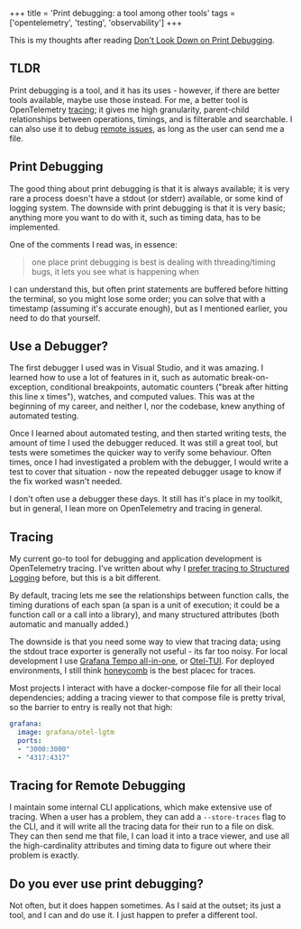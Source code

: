 +++
title = 'Print debugging: a tool among other tools'
tags = ['opentelemetry', 'testing', 'observability']
+++

This is my thoughts after reading [Don't Look Down on Print Debugging](https://blog.startifact.com/posts/print-debugging/).

## TLDR

Print debugging is a tool, and it has its uses - however, if there are better tools available, maybe use those instead.  For me, a better tool is OpenTelemetry [tracing](https://opentelemetry.io/docs/concepts/signals/traces/); it gives me high granularity, parent-child relationships between operations, timings, and is filterable and searchable.  I can also use it to debug [remote issues](#tracing-for-remote-debugging), as long as the user can send me a file.

## Print Debugging

The good thing about print debugging is that it is always available; it is very rare a process doesn't have a stdout (or stderr) available, or some kind of logging system.  The downside with print debugging is that it is very basic; anything more you want to do with it, such as timing data, has to be implemented.

One of the comments I read was, in essence:

> one place print debugging is best is dealing with threading/timing bugs, it lets you see what is happening when

I can understand this, but often print statements are buffered before hitting the terminal, so you might lose some order; you can solve that with a timestamp (assuming it's accurate enough), but as I mentioned earlier, you need to do that yourself.

## Use a Debugger?

The first debugger I used was in Visual Studio, and it was amazing.  I learned how to use a lot of features in it, such as automatic break-on-exception, conditional breakpoints, automatic counters ("break after hitting this line x times"), watches, and computed values.  This was at the beginning of my career, and neither I, nor the codebase, knew anything of automated testing.

Once I learned about automated testing, and then started writing tests, the amount of time I used the debugger reduced.  It was still a great tool, but tests were sometimes the quicker way to verify some behaviour.  Often times, once I had investigated a problem with the debugger, I would write a test to cover that situation - now the repeated debugger usage to know if the fix worked wasn't needed.

I don't often use a debugger these days.  It still has it's place in my toolkit, but in general, I lean more on OpenTelemetry and tracing in general.

## Tracing

My current go-to tool for debugging and application development is OpenTelemetry tracing.  I've written about why I [prefer tracing to Structured Logging](/2023/09/19/tracing-is-better/) before, but this is a bit different.

By default, tracing lets me see the relationships between function calls, the timing durations of each span (a span is a unit of execution; it could be a function call or a call into a library), and many structured attributes (both automatic and manually added.)

The downside is that you need some way to view that tracing data; using the stdout trace exporter is generally not useful - its far too noisy.  For local development I use [Grafana Tempo all-in-one](https://hub.docker.com/r/grafana/otel-lgtm), or [Otel-TUI](https://github.com/ymtdzzz/otel-tui).  For deployed environments, I still think [honeycomb](https://honeycomb.io) is the best placec for traces.

Most projects I interact with have a docker-compose file for all their local dependencies; adding a tracing viewer to that compose file is pretty trival, so the barrier to entry is really not that high:

```yaml
grafana:
  image: grafana/otel-lgtm
  ports:
  - "3000:3000"
  - "4317:4317"
```

## Tracing for Remote Debugging

I maintain some internal CLI applications, which make extensive use of tracing.  When a user has a problem, they can add a `--store-traces` flag to the CLI, and it will write all the tracing data for their run to a file on disk.  They can then send me that file, I can load it into a trace viewer, and use all the high-cardinality attributes and timing data to figure out where their problem is exactly.

## Do you ever use print debugging?

Not often, but it does happen sometimes.  As I said at the outset; its just a tool, and I can and do use it.  I just happen to prefer a different tool.
